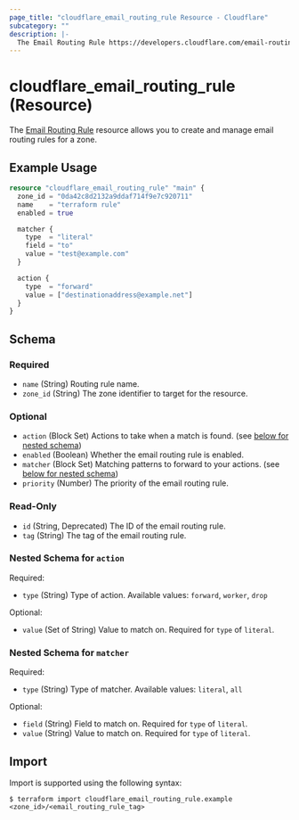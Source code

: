 ```yaml
---
page_title: "cloudflare_email_routing_rule Resource - Cloudflare"
subcategory: ""
description: |-
  The Email Routing Rule https://developers.cloudflare.com/email-routing/setup/email-routing-addresses/#email-rule-actions resource allows you to create and manage email routing rules for a zone.
---
```


# cloudflare_email_routing_rule (Resource)

The [Email Routing Rule](https://developers.cloudflare.com/email-routing/setup/email-routing-addresses/#email-rule-actions) resource allows you to create and manage email routing rules for a zone.

## Example Usage

```terraform
resource "cloudflare_email_routing_rule" "main" {
  zone_id = "0da42c8d2132a9ddaf714f9e7c920711"
  name    = "terraform rule"
  enabled = true

  matcher {
    type  = "literal"
    field = "to"
    value = "test@example.com"
  }

  action {
    type  = "forward"
    value = ["destinationaddress@example.net"]
  }
}
```
<!-- schema generated by tfplugindocs -->
## Schema

### Required

- `name` (String) Routing rule name.
- `zone_id` (String) The zone identifier to target for the resource.

### Optional

- `action` (Block Set) Actions to take when a match is found. (see [below for nested schema](#nestedblock--action))
- `enabled` (Boolean) Whether the email routing rule is enabled.
- `matcher` (Block Set) Matching patterns to forward to your actions. (see [below for nested schema](#nestedblock--matcher))
- `priority` (Number) The priority of the email routing rule.

### Read-Only

- `id` (String, Deprecated) The ID of the email routing rule.
- `tag` (String) The tag of the email routing rule.

<a id="nestedblock--action"></a>
### Nested Schema for `action`

Required:

- `type` (String) Type of action. Available values: `forward`, `worker`, `drop`

Optional:

- `value` (Set of String) Value to match on. Required for `type` of `literal`.


<a id="nestedblock--matcher"></a>
### Nested Schema for `matcher`

Required:

- `type` (String) Type of matcher. Available values: `literal`, `all`

Optional:

- `field` (String) Field to match on. Required for `type` of `literal`.
- `value` (String) Value to match on. Required for `type` of `literal`.

## Import

Import is supported using the following syntax:

```shell
$ terraform import cloudflare_email_routing_rule.example <zone_id>/<email_routing_rule_tag>
```

